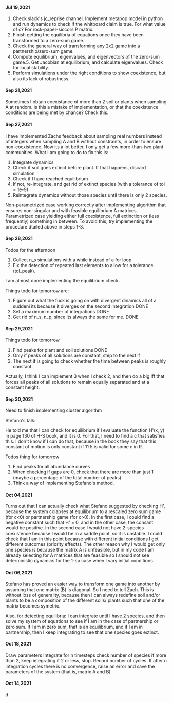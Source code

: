 #### Jul 19,2021


1. Check slack's jc_reprise channel. Implement metapop model in python and run dynamics to check if the whitboard claim is true. For what value of c? For rock-paper-siccors P matrix. 
2. Finish getting the equilibria of equations once they have been transformed to a zero-sum game. 
3. Check the general way of transforming any 2x2 game into a partnership/zero-sum game. 
4. Compute equilibrium, eigenvalues, and eigenvectors of the zero-sum game.5. Get Jacobian at equilibrium, and calculate eigenvalues. Check for local stability.
6. Perform simulations under the right conditions to show coexistence, but also its lack of robustness.


#### Sep 21,2021

Sometimes I obtain coexistance of more than 2 soil or plants when sampling A at random. is this a mistake of implementation, or that the coexistence conditions are being met by chance? Check this. 

#### Sep 27,2021

I have implemented Zachs feedback about sampling real numbers instead of integers when sampling A and B without constraints, in order to ensure non-coexistence. Now its a lot better, I only get a few more-than-two plant communities. What I am going to do to fix this is: 

1. Integrate dynamics
2. Check if soil goes extinct before plant. If that happens, discard simulation
3. Check if I have reached equilibrium
2. If not, re-integrate, and get rid of extinct species (with a tolerance of tol = 1e-9)
3. Reintegrate dynamics without those species until there is only 2 species.

Non-parametrized case working correctly after implementing algorithm that ensures non-singular and with feasible equilibrium A matrices. 
Parametrized case yielding either full coexistence, full extinction or (less frequently) something in between. To avoid this, try implementing the procedure dtailed above in steps 1-3.


#### Sep 28,2021

Todos for the afternoon
1. Collect n_s simulations with a while instead of a for loop
2. Fix the detection of repeated last elements to allow for a tolerance (tol_peak). 


I am almost done implementing the equilibrium check.

Things todo for tomorrow are: 

1. Figure out what the fuck is going on with divergent dinamics all of a suddeni its because it diverges on the second integration DONE
2. Set a maximum number of integrations DONE
3. Get rid of n_s, n_p, since its always the same for me. DONE

#### Sep 29,2021

Things todo for tomorrow

1. Find peaks for plant and soil solutions DONE
2. Only if peaks of all solutions are constant, step to the next if
3. The next if is going to check whether the time between peaks is roughly constant

Actually, I think I can implement 3 when I check 2, and then do a big iff that forces all peaks of all solutions to remain equally separated and at a constant height. 

#### Sep 30,2021

Need to finish implementing cluster algorithm

Stefano's talk:

He told me that I can check for equilibrium if I evaluate the function H'(x, y) in page 130 of H-S book, and it is 0. For that, I need to find a c that satisfies this. I don't know if I can do that, because in the book they say that this constant of motion is only constant if 11.5 is valid for some c in R. 

Todos thing for tomorrow

1. Find peaks for all abundance curves
2. When checking if gaps are 0, check that there are more than just 1 (maybe a percentage of the total number of peaks)
3. Think a way of implementing Stefano's method. 

#### Oct 04,2021

Turns out that I can actually check what Stefano suggested by checking H', because the system colapses at equilibrium to a rescaled zero sum game (for c<0) or partnership game (for c>0). In the first case, I could find a negative constant such that H' = 0, and in the other case, the consant would be positive. In the second case I would not have 2-species coexistence because I would be in a saddle point, so it is unstable. I could check that I am in this point because with different initial conditions I get different outcomes (priority effects). The other reason why I would get only one species is because the matrix A is unfeasible, but in my code I am already selecting for A matrices that are feasible so I should not see deterministic dynamics for the 1-sp case when I vary initial conditions.

#### Oct 06,2021

Stefano has proved an easier way to transform one game into another by assuming that one matrix (B) is diagonal. So I need to tell Zach. This is without loss of generality, because then I can always redefine soil and/or plants to be a composition of the different soils/ plants such that one of the matrix becomes symetric.

Also, for detecting equilibria: I can integrate until I have 2 species, and then solve my system of equations to see if I am in the case of partnership or zero sum. If I am in zero sum, that is an equilibrium, and if I am in partnership, then I keep integrating to see that one species goes extinct.

#### Oct 18,2021

Draw parameters
Integrate for n timesteps
check number of species
if more than 2, keep integrating
if 2 or less, stop. 
Record number of cycles.
If after n integration cycles there is no convergence, raise an error and save
the parameters of the system (that is, matrix A and B)

#### Oct 14,2021

d
